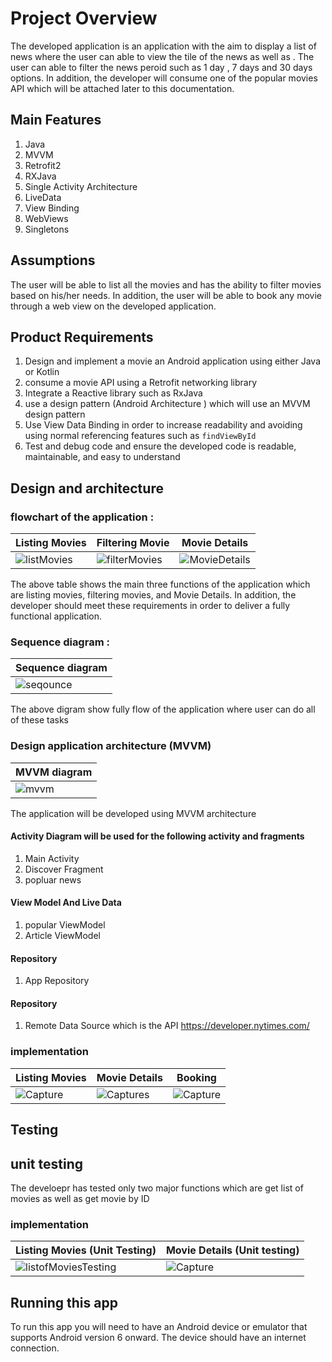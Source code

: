 #  Project Overview 
The developed application is an application with the aim to display a list of news where the user can able to view the tile of  the news as well as . The user can able to filter the news peroid such as 1 day , 7 days and 30 days options. In addition, the developer will consume one of the popular movies API which will be attached later to this documentation.
 ## Main Features
1. Java
2. MVVM
3. Retrofit2
4. RXJava
5. Single Activity Architecture
6. LiveData 
7. View Binding 
8. WebViews
9. Singletons

 ## Assumptions 
The user will be able to list all the movies and has the ability to filter movies based on his/her needs. In addition, the user will be able to book any movie through a web view on the developed application. 
## Product Requirements 
1. Design and implement a movie an Android application using either Java or Kotlin 
2. consume a movie API using a Retrofit networking library
3. Integrate a Reactive library such as RxJava  
4. use a design pattern (Android Architecture ) which will use an MVVM design pattern
6. Use View Data Binding in order to increase readability and avoiding using normal referencing features such as `findViewById` 
7. Test and debug code and ensure the developed code is readable, maintainable, and easy to understand   
  
## Design and architecture 
### flowchart of the application :

| Listing Movies |Filtering Movie | Movie Details |
| ----------- | ----------- | ----------- |
| ![listMovies](https://user-images.githubusercontent.com/33663456/117691887-fa069400-b1ee-11eb-8f5a-b8ca2f4aa09e.PNG) | ![filterMovies](https://user-images.githubusercontent.com/33663456/117691982-1b678000-b1ef-11eb-8546-ff16ceee24e9.PNG)|![MovieDetails](https://user-images.githubusercontent.com/33663456/117692698-dc85fa00-b1ef-11eb-96cc-cbfd60fc9c9d.PNG)

The above table shows the main three functions of the application which are listing movies, filtering movies, and Movie Details. In addition, the developer should meet these requirements in order to deliver a fully functional application.
### Sequence diagram :
| Sequence diagram  |
| ----------- |
| ![seqounce](https://user-images.githubusercontent.com/33663456/117702894-b403fd00-b1fb-11eb-9a86-ddb98abf5822.PNG) |
The above digram show fully flow of the application where user can do all of these tasks

### Design application architecture (MVVM)
| MVVM diagram |
| ----------- |
|![mvvm](https://user-images.githubusercontent.com/33663456/117793671-03d7d800-b27f-11eb-8b93-5177280164e7.PNG)|

The application will be developed using MVVM architecture
#### Activity Diagram will be used for the following activity and fragments
1. Main Activity 
2. Discover Fragment 
3. popluar news
 #### View Model And Live Data
1. popular ViewModel
2. Article ViewModel
#### Repository
1. App Repository
 #### Repository
1. Remote Data Source which is the API https://developer.nytimes.com/

### implementation 
| Listing Movies |Movie Details |Booking |
| ----------- | ----------- | ----------- |
| ![Capture](https://user-images.githubusercontent.com/33663456/117707032-9e450680-b200-11eb-97ef-c05b6b162df3.PNG)|![Captures](https://user-images.githubusercontent.com/33663456/117703773-a3a05200-b1fc-11eb-8f26-dd0955513720.PNG)|![Capture](https://user-images.githubusercontent.com/33663456/117703741-94b99f80-b1fc-11eb-81a3-716204c00adf.PNG)

## Testing  
## unit testing 
The develoepr has tested only  two major functions which are get list of movies as well as get movie by ID 
### implementation 
| Listing Movies (Unit Testing) |Movie Details (Unit testing) |
| ----------- | ----------- |
| ![listofMoviesTesting](https://user-images.githubusercontent.com/33663456/117711787-237eea00-b206-11eb-9d37-9d6ce780a322.PNG)|![Capture](https://user-images.githubusercontent.com/33663456/117712442-ea934500-b206-11eb-8b5e-877beff58058.PNG)|
## Running this app
To run this app you will need to have an Android device or emulator that supports Android version 6 onward. The device should have an internet connection. 
